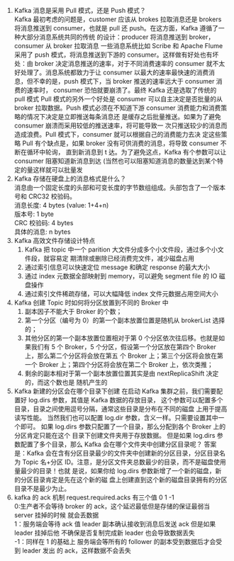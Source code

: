 1. Kafka 消息是采用 Pull 模式，还是 Push 模式？  
    Kafka 最初考虑的问题是，customer 应该从 brokes 拉取消息还是 brokers 将消息推送到
    consumer，也就是 pull 还 push。在这方面，Kafka 遵循了一种大部分消息系统共同的传统
    的设计：producer 将消息推送到 broker，consumer 从 broker 拉取消息
    一些消息系统比如 Scribe 和 Apache  Flume 采用了 push 模式，将消息推送到下游的
    consumer。这样做有好处也有坏处：由 broker 决定消息推送的速率，对于不同消费速率的
    consumer 就不太好处理了。消息系统都致力于让 consumer 以最大的速率最快速的消费消
    息，但不幸的是，push 模式下，当 broker 推送的速率远大于 consumer 消费的速率时，
    consumer 恐怕就要崩溃了。最终 Kafka 还是选取了传统的 pull 模式
    Pull 模式的另外一个好处是 consumer 可以自主决定是否批量的从 broker 拉取数据。Push
    模式必须在不知道下游 consumer 消费能力和消费策略的情况下决定是立即推送每条消息还
    是缓存之后批量推送。如果为了避免 consumer 崩溃而采用较低的推送速率，将可能导致一
    次只推送较少的消息而造成浪费。Pull 模式下，consumer 就可以根据自己的消费能力去决
    定这些策略
    Pull 有个缺点是，如果 broker 没有可供消费的消息，将导致 consumer 不断在循环中轮询，
    直到新消息到 t 达。为了避免这点，Kafka 有个参数可以让 consumer 阻塞知道新消息到达
    (当然也可以阻塞知道消息的数量达到某个特定的量这样就可以批量发  
2. Kafka 存储在硬盘上的消息格式是什么？  
    消息由一个固定长度的头部和可变长度的字节数组组成。头部包含了一个版本号和 CRC32
    校验码。  
    消息长度: 4 bytes (value: 1+4+n)  
    版本号: 1 byte  
    CRC 校验码: 4 bytes  
    具体的消息: n bytes  
3. Kafka 高效文件存储设计特点
    1. Kafka 把 topic 中一个 parition 大文件分成多个小文件段，通过多个小文件段，就容易定
       期清除或删除已经消费完文件，减少磁盘占用
    2. 通过索引信息可以快速定位 message 和确定 response 的最大大小
    3. 通过 index 元数据全部映射到 memory，可以避免 segment file 的 IO 磁盘操作
    4. 通过索引文件稀疏存储，可以大幅降低 index 文件元数据占用空间大小
4. Kafka 创建 Topic 时如何将分区放置到不同的 Broker 中
    1. 副本因子不能大于 Broker 的个数；
    2. 第一个分区（编号为 0）的第一个副本放置位置是随机从 brokerList 选择的；
    3. 其他分区的第一个副本放置位置相对于第 0 个分区依次往后移。也就是如果我们有 5 个
    Broker，5 个分区，假设第一个分区放在第四个 Broker 上，那么第二个分区将会放在第五
    个  Broker  上；第三个分区将会放在第一个  Broker  上；第四个分区将会放在第二个
    Broker 上，依次类推；
    4. 剩余的副本相对于第一个副本放置位置其实是由 nextReplicaShift 决定的，而这个数也是
    随机产生的
5. Kafka 新建的分区会在哪个目录下创建
    在启动 Kafka 集群之前，我们需要配置好 log.dirs 参数，其值是 Kafka 数据的存放目录，
    这个参数可以配置多个目录，目录之间使用逗号分隔，通常这些目录是分布在不同的磁盘
    上用于提高读写性能。
    当然我们也可以配置 log.dir 参数，含义一样。只需要设置其中一个即可。
    如果 log.dirs 参数只配置了一个目录，那么分配到各个 Broker 上的分区肯定只能在这个
    目录下创建文件夹用于存放数据。
    但是如果 log.dirs 参数配置了多个目录，那么 Kafka 会在哪个文件夹中创建分区目录呢？
    答案是：Kafka 会在含有分区目录最少的文件夹中创建新的分区目录，分区目录名为 Topic
    名+分区 ID。注意，是分区文件夹总数最少的目录，而不是磁盘使用量最少的目录！也就
    是说，如果你给 log.dirs 参数新增了一个新的磁盘，新的分区目录肯定是先在这个新的磁
    盘上创建直到这个新的磁盘目录拥有的分区目录不是最少为止。
6. kafka 的 ack 机制
    request.required.acks 有三个值 0 1 -1  
    0:生产者不会等待 broker 的 ack，这个延迟最低但是存储的保证最弱当 server 挂掉的时候
    就会丢数据  
    1：服务端会等待 ack 值  leader 副本确认接收到消息后发送 ack 但是如果 leader 挂掉后他
    不确保是否复制完成新 leader 也会导致数据丢失  
    -1：同样在 1 的基础上 服务端会等所有的 follower 的副本受到数据后才会受到 leader 发出
    的 ack，这样数据不会丢失  